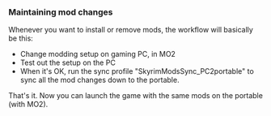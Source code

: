 ### Maintaining mod changes

Whenever you want to install or remove mods, the workflow will basically be this:

* Change modding setup on gaming PC, in MO2
* Test out the setup on the PC
* When it's OK, run the sync profile "SkyrimModsSync_PC2portable" to sync all the mod changes down to the portable.

That's it. Now you can launch the game with the same mods on the portable (with MO2).



